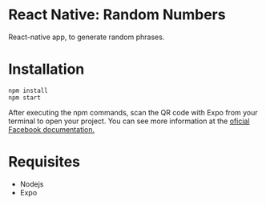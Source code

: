 # React Native: Random Numbers
React-native app, to generate random phrases.


# Installation

```
npm install
npm start
```

After executing the npm commands, scan the QR code with Expo from your terminal to open your project. You can see more information at the [oficial Facebook documentation.](https://facebook.github.io/react-native/docs/getting-started.html) 

# Requisites 
* Nodejs
* Expo
